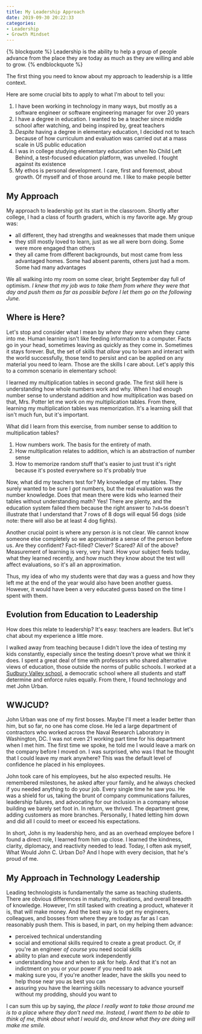 ```yaml
---
title: My Leadership Approach
date: 2019-09-30 20:22:33
categories:
- Leadership
- Growth Mindset
---
```


{% blockquote %}
Leadership is the ability to help a group of people advance from the place they are today as much as they are willing and able to grow.
{% endblockquote %}

The first thing you need to know about my approach to leadership is a little context. 

Here are some crucial bits to apply to what I'm about to tell you:
1. I have been working in technology in many ways, but mostly as a software engineer or software engineering manager for over 20 years
1. I have a degree in education. I wanted to be a teacher since middle school after watching, and being inspired by, great teachers
1. _Despite_ having a degree in elementary education, I decided not to teach because of how curriculum and evaluation was carried out at a mass scale in US public education
1. I was in college studying elementary education when No Child Left Behind, a test-focused education platform, was unveiled. I fought against its existence
1. My ethos is personal development. I care, first and foremost, about growth. Of myself and of those around me. I like to make people better
<!-- more -->

## My Approach
My approach to leadership got its start in the classroom. Shortly after college, I had a class of fourth graders, which is my favorite age. My group was: 

* all different, they had strengths and weaknesses that made them unique
* they still mostly loved to learn, just as we all were born doing. Some were more engaged than others
* they all came from different backgrounds, but most came from less advantaged homes. Some had absent parents, others just had a mom. Some had many advantages

We all walking into my room on some clear, bright September day full of optimism. *I knew that my job was to take them from where they were that day and push them as far as possible before I let them go on the following June.*

## Where is Here?

Let's stop and consider what I mean by _where they were_ when they came into me. Human learning isn't like feeding information to a computer. Facts go in your head, sometimes leaving as quickly as they come in. Sometimes it stays forever. But, the set of skills that _allow_ you to learn and interact with the world successfully, those tend to persist and can be applied on any material you need to learn. Those are the skills I care about. Let's apply this to a common scenario in elementary school:

I learned my multiplication tables in second grade. The first skill here is understanding how whole numbers work and why. When I had enough number sense to understand addition and how multiplication was based on that, Mrs. Potter let me work on my multiplication tables. From there, learning my multiplication tables was memorization. It's a learning skill that isn't much fun, but it's important.

What did I learn from this exercise, from number sense to addition to multiplication tables?
1. How numbers work. The basis for the entirety of math.
1. How multiplication relates to addition, which is an abstraction of number sense
1. How to memorize random stuff that's easier to just trust it's right because it's posted everywhere so it's probably true

Now, what did my teachers test for? My knowledge of my tables. They surely wanted to be sure I _got_ numbers, but the real evaluation was the number knowledge. Does that mean there were kids who learned their tables without understanding math? Yes! There are plenty, and the education system failed them because the right answer to `7x8=56` doesn't illustrate that I understand that 7 rows of 8 dogs will equal 56 dogs (side note: there will also be at least 4 dog fights).

Another crucial point is where any person _is_ is not clear. We cannot know someone else completely so we approximate a sense of the person before us. Are they confident? Fact-filled? Clever? Scared? All of the above? Measurement of learning is very, very hard. How your subject feels today, what they learned recently, and how much they know about the test will affect evaluations, so it's all an approximation.

Thus, my idea of who my students were that day was a guess and how they left me at the end of the year would also have been another guess. However, it would have been a very educated guess based on the time I spent with them.

## Evolution from Education to Leadership

How does this relate to leadership? It's easy: teachers are leaders. But let's chat about my experience a little more. 

I walked away from teaching because I didn't love the idea of testing my kids constantly, especially since the testing doesn't prove what we think it does. I spent a great deal of time with professors who shared alternative views of education, those outside the norms of public schools. I worked at a [Sudbury Valley school](https://en.wikipedia.org/wiki/Sudbury_Valley_School), a democratic school where all students and staff determine and enforce rules equally. From there, I found technology and met John Urban. 

## WWJCUD?
John Urban was one of my first bosses. Maybe I'll meet a leader better than him, but so far, no one has come close. He led a large department of contractors who worked across the Naval Research Laboratory in Washington, DC. I was not even 21 working part time for his department when I met him. The first time we spoke, he told me I would leave a mark on the company before I moved on. I was surprised, who was I that he thought that I could leave my mark anywhere? This was the default level of confidence he placed in his employees. 

John took care of his employees, but he also expected results. He remembered milestones, he asked after your family, and he always checked if you needed anything to do your job. Every single time he saw you. He was a shield for us, taking the brunt of company communications failures, leadership failures, and advocating for our inclusion in a company whose building we barely set foot in. In return, we thrived. The department grew, adding customers as more branches. Personally, I hated letting him down and did all I could to meet or exceed his expectations.

In short, John is my leadership hero, and as an overhead employee before I found a direct role, I learned from him up close. I learned the kindness, clarity, diplomacy, and reactivity needed to lead. Today, I often ask myself, What Would John C. Urban Do? And I hope with every decision, that he's proud of me.

## My Approach in Technology Leadership
Leading technologists is fundamentally the same as teaching students. There are obvious differences in maturity, motivations, and overall breadth of knowledge. However, I'm still tasked with creating a product, whatever it is, that will make money. And the best way is to get my engineers, colleagues, and bosses from where they are today as far as I can reasonably push them. This is based, in part, on my helping them advance:

* perceived technical understanding
* social and emotional skills required to create a great product. Or, if you're an engineer _of course_ you need social skills
* ability to plan and execute work independently
* understanding how and when to ask for help. And that it's not an indictment on you or your power if you need to ask
* making sure you, if you're another leader, have the skills you need to help those near you as best you can
* assuring you have the learning skills necessary to advance yourself without my prodding, should you want to

I can sum this up by saying, *the place I really want to take those around me is to a place where they don't need me. Instead, I want them to be able to think of me, think about what I would do, and know what they are doing will make me smile.*